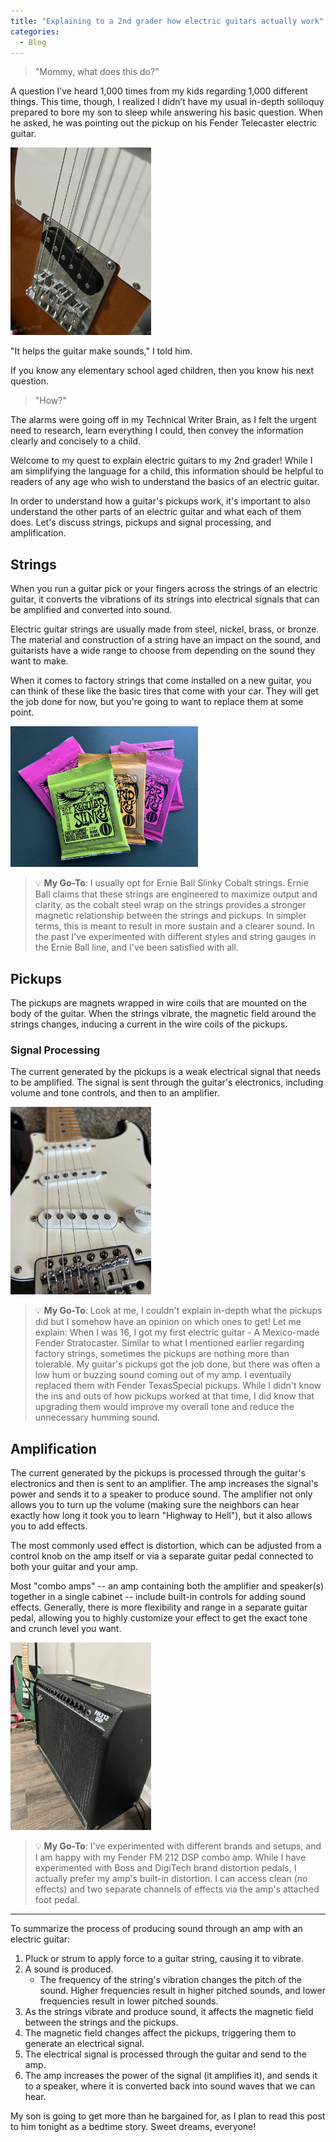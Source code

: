 ```yaml
---
title: "Explaining to a 2nd grader how electric guitars actually work"
categories:
  - Blog
---
```


> "Mommy, what does this do?"
  
A question I’ve heard 1,000 times from my kids regarding 1,000 different things. This time, though, I realized I didn’t have my usual in-depth soliloquy prepared to bore my son to sleep while answering his basic question. When he asked, he was pointing out the pickup on his Fender Telecaster electric guitar.

<img src="/assets/images/IMG_3390.jpg" width=225 height=300>

"It helps the guitar make sounds," I told him. 

If you know any elementary school aged children, then you know his next question. 

> "How?" 

The alarms were going off in my Technical Writer Brain, as I felt the urgent need to research, learn everything I could, then convey the information clearly and concisely to a child. 

Welcome to my quest to explain electric guitars to my 2nd grader! While I am simplifying the language for a child, this information should be helpful to readers of any age who wish to understand the basics of an electric guitar.

In order to understand how a guitar's pickups work, it's important to also understand the other parts of an electric guitar and what each of them does. Let's discuss strings, pickups and signal processing, and amplification.

## Strings

When you run a guitar pick or your fingers across the strings of an electric guitar, it converts the vibrations of its strings into electrical signals that can be amplified and converted into sound. 

Electric guitar strings are usually made from steel, nickel, brass, or bronze. The material and construction of a string have an impact on the sound, and guitarists have a wide range to choose from depending on the sound they want to make. 

When it comes to factory strings that come installed on a new guitar, you can think of these like the basic tires that come with your car. They will get the job done for now, but you're going to want to replace them at some point.

<img src="/assets/images/IMG_3391.jpg" width=300 height=225>

> :bulb: **My Go-To**: I usually opt for Ernie Ball Slinky Cobalt strings. Ernie Ball claims that these strings are engineered to maximize output and clarity, as the cobalt steel wrap on the strings provides a stronger magnetic relationship between the strings and pickups. In simpler terms, this is meant to result in more sustain and a clearer sound. In the past I've experimented with different styles and string gauges in the Ernie Ball line, and I've been satisfied with all.

## Pickups
The pickups are magnets wrapped in wire coils that are mounted on the body of the guitar. When the strings vibrate, the magnetic field around the strings changes, inducing a current in the wire coils of the pickups. 

### Signal Processing

The current generated by the pickups is a weak electrical signal that needs to be amplified. The signal is sent through the guitar's electronics, including volume and tone controls, and then to an amplifier.

<img src="/assets/images/IMG_3394.jpg" width=225 height=300>

> :bulb: **My Go-To**:  Look at me, I couldn't explain in-depth what the pickups did but I somehow have an opinion on which ones to get! Let me explain: When I was 16, I got my first electric guitar - A Mexico-made Fender Stratocaster. Similar to what I mentioned earlier regarding factory strings, sometimes the pickups are nothing more than tolerable. My guitar's pickups got the job done, but there was often a low hum or buzzing sound coming out of my amp. I eventually replaced them with Fender TexasSpecial pickups. While I didn't know the ins and outs of how pickups worked at that time, I did know that upgrading them would improve my overall tone and reduce the unnecessary humming sound. 


## Amplification

The current generated by the pickups is processed through the guitar's electronics and then is sent to an amplifier. The amp increases the signal's power and sends it to a speaker to produce sound. The amplifier not only allows you to turn up the volume (making sure the neighbors can hear exactly how long it took you to learn "Highway to Hell"), but it also allows you to add effects.

The most commonly used effect is distortion, which can be adjusted from a control knob on the amp itself or via a separate guitar pedal connected to both your guitar and your amp.

Most "combo amps" -- an amp containing both the amplifier and speaker(s) together in a single cabinet -- include built-in controls for adding sound effects. Generally, there is more flexibility and range in a separate guitar pedal, allowing you to highly customize your effect to get the exact tone and crunch level you want. 

<img src="/assets/images/IMG_3395.jpg" width=225 height=300>

> :bulb: **My Go-To**:  I've experimented with different brands and setups, and I am happy with my Fender FM 212 DSP combo amp. While I have experimented with Boss and DigiTech brand distortion pedals, I actually prefer my amp's built-in distortion. I can access clean (no effects) and two separate channels of effects via the amp's attached foot pedal. 

---

To summarize the process of producing sound through an amp with an electric guitar:
1. Pluck or strum to apply force to a guitar string, causing it to vibrate.
2. A sound is produced.
     - The frequency of the string's vibration changes the pitch of the sound. Higher frequencies result in higher pitched sounds, and lower frequencies result in lower pitched sounds.
3. As the strings vibrate and produce sound, it affects the magnetic field between the strings and the pickups.
4. The magnetic field changes affect the pickups, triggering them to generate an electrical signal.
5. The electrical signal is processed through the guitar and send to the amp.
6. The amp increases the power of the signal (it amplifies it), and sends it to a speaker, where it is converted back into sound waves that we can hear.

My son is going to get more than he bargained for, as I plan to read this post to him tonight as a bedtime story. Sweet dreams, everyone! 
